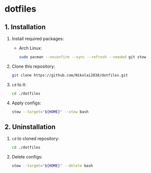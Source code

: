 # dotfiles

## 1. Installation

1. Install required packages:

    - Arch Linux:

        ```sh
        sudo pacman --noconfirm --sync --refresh --needed git stow
        ```

2. Clone this repository:

    ```sh
    git clone https://github.com/Nikolai2038/dotfiles.git
    ```

3. `cd` to it:

    ```sh
    cd ./dotfiles
    ```

4. Apply configs:

    ```sh
    stow --target="${HOME}" --stow bash
    ```

## 2. Uninstallation

1. `cd` to cloned repository:

    ```sh
    cd ./dotfiles
    ```

2. Delete configs:

    ```sh
    stow --target="${HOME}" --delete bash
    ```
